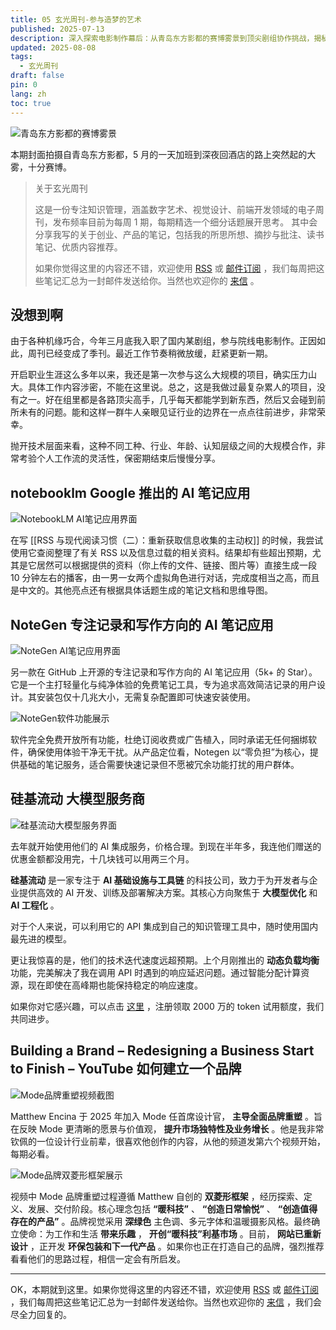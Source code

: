 ```yaml
---
title: 05 玄光周刊-参与造梦的艺术
published: 2025-07-13
description: 深入探索电影制作幕后：从青岛东方影都的赛博雾景到顶尖剧组协作挑战，揭秘AI工具NotebookLM、NoteGen与硅基流动如何革新创作流程。更独家解析Mode品牌重塑双菱形框架，探讨‘暖科技’如何重构产品价值。订阅玄光周刊，获取数字艺术、知识管理与创业思维的深度洞察！
updated: 2025-08-08
tags:
  - 玄光周刊
draft: false
pin: 0
lang: zh
toc: true
---
```


![青岛东方影都的赛博雾景](../_images/05-参与造梦的艺术：电影制作幕后与AI工具革新%20%20玄光周刊-1754596444390.webp)

本期封面拍摄自青岛东方影都，5 月的一天加班到深夜回酒店的路上突然起的大雾，十分赛博。

> 关于玄光周刊
>
> 这是一份专注知识管理，涵盖数字艺术、视觉设计、前端开发领域的电子周刊，发布频率目前为每周 1 期，每期精选一个细分话题展开思考。 其中会分享我写的关于创业、产品的笔记，包括我的所思所想、摘抄与批注、读书笔记、优质内容推荐。
>
> 如果你觉得这里的内容还不错，欢迎使用 [RSS](https://weekly.cgartlab.com/feed/atom) 或 [邮件订阅](https://weekly.cgartlab.com/) ，我们每周把这些笔记汇总为一封邮件发送给你。当然也欢迎你的 [来信](https://cgartlab.com/05-the-art-of-dreammaking-behind-the-scenes-of-film-production-and-the-innovation-of-ai-tools/) 。

## 没想到啊

由于各种机缘巧合，今年三月底我入职了国内某剧组，参与院线电影制作。正因如此，周刊已经变成了季刊。最近工作节奏稍微放缓，赶紧更新一期。

开启职业生涯这么多年以来，我还是第一次参与这么大规模的项目，确实压力山大。具体工作内容涉密，不能在这里说。总之，这是我做过最复杂累人的项目，没有之一。好在组里都是各路顶尖高手，几乎每天都能学到新东西，然后又会碰到前所未有的问题。能和这样一群牛人亲眼见证行业的边界在一点点往前进步，非常荣幸。

抛开技术层面来看，这种不同工种、行业、年龄、认知层级之间的大规模合作，非常考验个人工作流的灵活性，保密期结束后慢慢分享。

## notebooklm Google 推出的 AI 笔记应用

![NotebookLM AI笔记应用界面](../_images/05-参与造梦的艺术：电影制作幕后与AI工具革新%20%20玄光周刊-1754596471386.webp)

在写 \[\[RSS 与现代阅读习惯（二）：重新获取信息收集的主动权\]\] 的时候，我尝试使用它查阅整理了有关 RSS 以及信息过载的相关资料。结果却有些超出预期，尤其是它居然可以根据提供的资料（你上传的文件、链接、图片等）直接生成一段 10 分钟左右的播客，由一男一女两个虚拟角色进行对话，完成度相当之高，而且是中文的。其他亮点还有根据具体话题生成的笔记文档和思维导图。

## NoteGen 专注记录和写作方向的 AI 笔记应用

![NoteGen AI笔记应用界面](../_images/05-参与造梦的艺术：电影制作幕后与AI工具革新%20%20玄光周刊-1754596488772.webp)

另一款在 GitHub 上开源的专注记录和写作方向的 AI 笔记应用（5k+ 的 Star）。它是一个主打轻量化与纯净体验的免费笔记工具，专为追求高效简洁记录的用户设计。其安装包仅十几兆大小，无需复杂配置即可快速安装使用。

![NoteGen软件功能展示](../_images/05-参与造梦的艺术：电影制作幕后与AI工具革新%20%20玄光周刊-1754596513798.webp)

软件完全免费开放所有功能，杜绝订阅收费或广告植入，同时承诺无任何捆绑软件，确保使用体验干净无干扰。从产品定位看，Notegen 以“零负担”为核心，提供基础的笔记服务，适合需要快速记录但不愿被冗余功能打扰的用户群体。

## 硅基流动 大模型服务商

![硅基流动大模型服务界面](../_images/05-参与造梦的艺术：电影制作幕后与AI工具革新%20%20玄光周刊-1754596523544.webp)

去年就开始使用他们的 AI 集成服务，价格合理。到现在半年多，我连他们赠送的优惠金额都没用完，十几块钱可以用两三个月。

**硅基流动** 是一家专注于 **AI 基础设施与工具链** 的科技公司，致力于为开发者与企业提供高效的 AI 开发、训练及部署解决方案。其核心方向聚焦于 **大模型优化** 和 **AI 工程化** 。

对于个人来说，可以利用它的 API 集成到自己的知识管理工具中，随时使用国内最先进的模型。

更让我惊喜的是，他们的技术迭代速度远超预期。上个月刚推出的 **动态负载均衡** 功能，完美解决了我在调用 API 时遇到的响应延迟问题。通过智能分配计算资源，现在即使在高峰期也能保持稳定的响应速度。

如果你对它感兴趣，可以点击 [这里](https://cloud.siliconflow.cn/i/09r0o1Ax) ，注册领取 2000 万的 token 试用额度，我们共同进步。

## Building a Brand – Redesigning a Business Start to Finish – YouTube 如何建立一个品牌

![Mode品牌重塑视频截图](../_images/05-参与造梦的艺术：电影制作幕后与AI工具革新%20%20玄光周刊-1754596537460.webp)

Matthew Encina 于 2025 年加入 Mode 任首席设计官， **主导全面品牌重塑** 。旨在反映 Mode 更清晰的愿景与价值观， **提升市场独特性及业务增长** 。他是我非常钦佩的一位设计行业前辈，很喜欢他创作的内容，从他的频道发第六个视频开始，每期必看。

![Mode品牌双菱形框架展示](../_images/05-参与造梦的艺术：电影制作幕后与AI工具革新%20%20玄光周刊-1754596548192.webp)

视频中 Mode 品牌重塑过程遵循 Matthew 自创的 **双菱形框架** ，经历探索、定义、发展、交付阶段。核心理念包括 **“暖科技”** 、 **“创造日常愉悦”** 、 **“创造值得存在的产品”** 。品牌视觉采用 **深绿色** 主色调、多元字体和温暖摄影风格。最终确立使命：为工作和生活 **带来乐趣** ， **开创“暖科技”利基市场** 。目前， **网站已重新设计** ，正开发 **环保包装和下一代产品** 。如果你也正在打造自己的品牌，强烈推荐看看他们的思路过程，相信一定会有所启发。

---

OK，本期就到这里。如果你觉得这里的内容还不错，欢迎使用 [RSS](https://weekly.cgartlab.com/feed/atom) 或 [邮件订阅](https://weekly.cgartlab.com/) ，我们每周把这些笔记汇总为一封邮件发送给你。当然也欢迎你的 [来信](https://cgartlab.com/05-the-art-of-dreammaking-behind-the-scenes-of-film-production-and-the-innovation-of-ai-tools/) ，我们会尽全力回复的。